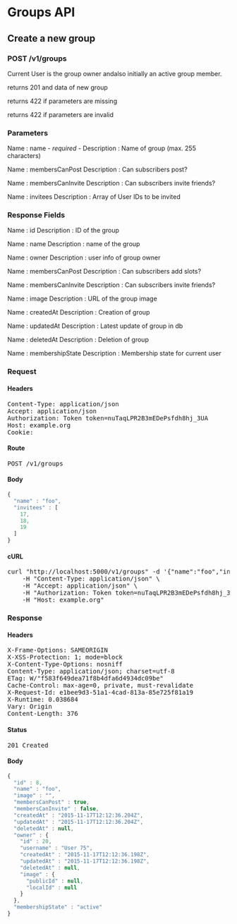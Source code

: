 # Groups API

## Create a new group

### POST /v1/groups

Current User is the group owner andalso initially an active group member.

returns 201 and data of new group

returns 422 if parameters are missing

returns 422 if parameters are invalid

### Parameters

Name : name *- required -*
Description : Name of group (max. 255 characters)

Name : membersCanPost
Description : Can subscribers post?

Name : membersCanInvite
Description : Can subscribers invite friends?

Name : invitees
Description : Array of User IDs to be invited


### Response Fields

Name : id
Description : ID of the group

Name : name
Description : name of the group

Name : owner
Description : user info of group owner

Name : membersCanPost
Description : Can subscribers add slots?

Name : membersCanInvite
Description : Can subscribers invite friends?

Name : image
Description : URL of the group image

Name : createdAt
Description : Creation of group

Name : updatedAt
Description : Latest update of group in db

Name : deletedAt
Description : Deletion of group

Name : membershipState
Description : Membership state for current user

### Request

#### Headers

<pre>Content-Type: application/json
Accept: application/json
Authorization: Token token=nuTaqLPR2B3mEDePsfdh8hj_3UA
Host: example.org
Cookie: </pre>

#### Route

<pre>POST /v1/groups</pre>

#### Body
```javascript
{
  "name" : "foo",
  "invitees" : [
    17,
    18,
    19
  ]
}
```


#### cURL

<pre class="request">curl &quot;http://localhost:5000/v1/groups&quot; -d &#39;{&quot;name&quot;:&quot;foo&quot;,&quot;invitees&quot;:[17,18,19]}&#39; -X POST \
	-H &quot;Content-Type: application/json&quot; \
	-H &quot;Accept: application/json&quot; \
	-H &quot;Authorization: Token token=nuTaqLPR2B3mEDePsfdh8hj_3UA&quot; \
	-H &quot;Host: example.org&quot;</pre>

### Response

#### Headers

<pre>X-Frame-Options: SAMEORIGIN
X-XSS-Protection: 1; mode=block
X-Content-Type-Options: nosniff
Content-Type: application/json; charset=utf-8
ETag: W/&quot;f583f649dea71f8b4dfa6d4934dc09be&quot;
Cache-Control: max-age=0, private, must-revalidate
X-Request-Id: e1bee9d3-51a1-4cad-813a-85e725f81a19
X-Runtime: 0.038684
Vary: Origin
Content-Length: 376</pre>

#### Status

<pre>201 Created</pre>

#### Body

```javascript
{
  "id" : 8,
  "name" : "foo",
  "image" : "",
  "membersCanPost" : true,
  "membersCanInvite" : false,
  "createdAt" : "2015-11-17T12:12:36.204Z",
  "updatedAt" : "2015-11-17T12:12:36.204Z",
  "deletedAt" : null,
  "owner" : {
    "id" : 20,
    "username" : "User 75",
    "createdAt" : "2015-11-17T12:12:36.198Z",
    "updatedAt" : "2015-11-17T12:12:36.198Z",
    "deletedAt" : null,
    "image" : {
      "publicId" : null,
      "localId" : null
    }
  },
  "membershipState" : "active"
}
```
